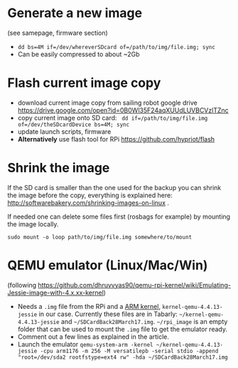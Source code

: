 # Generate a new image
(see samepage, firmware section)
* ```dd bs=4M if=/dev/whereverSDcard of=/path/to/img/file.img; sync```
* Can be easily compressed to about ~2Gb

# Flash current image copy
* download current image copy from sailing robot google drive https://drive.google.com/open?id=0B0Wl35F24aqXUUdLUVBCVzlTZnc
* copy current image onto SD card: ``` dd if=/path/to/img/file.img of=/dev/theSDcardDevice bs=4M; sync```
* update launch scripts, firmware
* **Alternatively** use flash tool for RPi https://github.com/hypriot/flash

# Shrink the image
If the SD card is smaller than the one used for the backup you can shrink the image before the copy, everything is explained here: http://softwarebakery.com/shrinking-images-on-linux . 

If needed one can delete some files first (rosbags for example) by mounting the image locally.

``` sudo mount -o loop path/to/img/file.img somewhere/to/mount ```

# QEMU emulator (Linux/Mac/Win)
(following <https://github.com/dhruvvyas90/qemu-rpi-kernel/wiki/Emulating-Jessie-image-with-4.x.xx-kernel>)

* Needs a ```.img``` file from the RPi and a [ARM kernel](https://github.com/dhruvvyas90/qemu-rpi-kernel), `kernel-qemu-4.4.13-jessie` in our case. Currently these files are in Tabarly: `~/kernel-qemu-4.4.13-jessie` and `~/SDCardBack28March17.img`. `~/rpi_image` is an empty folder that can be used to mount the `.img` file to get the emulator ready.
* Comment out a few lines as explained in the article.
* Launch the emulator `qemu-system-arm -kernel ~/kernel-qemu-4.4.13-jessie -cpu arm1176 -m 256 -M versatilepb -serial stdio -append "root=/dev/sda2 rootfstype=ext4 rw" -hda ~/SDCardBack28March17.img`
